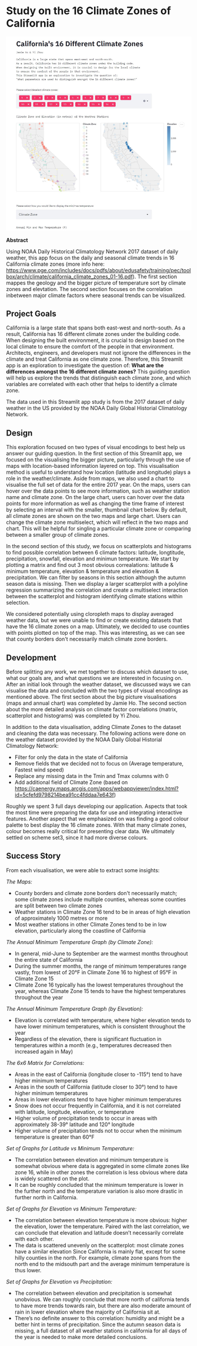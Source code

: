 # Study on the 16 Climate Zones of California

![A screenshot of your application. Could be a GIF.](screenshot.png)

**Abstract**

Using NOAA Daily Historical Climatology Network 2017 dataset of daily weather, this app focus on the daily and seasonal climate trends in 16 California climate zones (more info here: https://www.pge.com/includes/docs/pdfs/about/edusafety/training/pec/toolbox/arch/climate/california_climate_zones_01-16.pdf). The first section mappes the geology and the bigger picture of temperature sort by climate zones and elevtation.  The second section focuses on the correlation inbetween major climate factors where seasonal trends can be visualized.  

## Project Goals
California is a large state that spans both east-west and north-south. As a result, California has 16 different climate zones under the building code. When designing the built environment, it is crucial to design based on the local climate to ensure the comfort of the people in that environment. Architects, engineers, and developers must not ignore the differences in the climate and treat California as one climate zone. Therefore, this Streamlit app is an exploration to investigate the question of: **What are the differences amongst the 16 different climate zones?** This guiding question will help us explore the trends that distinguish each climate zone, and which variables are correlated with each other that helps to identify a climate zone.

The data used in this Streamlit app study is from the 2017 dataset of daily weather in the US provided by the NOAA Daily Global Historial Climatology Network.

## Design
This exploration focused on two types of visual encodings to best help us answer our guiding question. In the first section of this Streamlit app, we focused on the visualising the bigger picture, particularly through the use of maps with location-based information layered on top. This visualisation method is useful to understand how location (latitude and longitude) plays a role in the weather/climate. Aside from maps, we also used a chart to visualise the full set of data for the entire 2017 year. On the maps, users can hover over the data points to see more information, such as weather station name and climate zone. On the large chart, users can hover over the data points for more information as well as changing the time frame of interest by selecting an interval with the smaller, thumbnail chart below. By default, all climate zones are shown on the two maps and large chart. Users can change the climate zone multiselect, which will reflect in the two maps and chart. This will be helpful for singling a particular climate zone or comparing between a smaller group of climate zones.

In the second section of this study, we focus on scatterplots and histograms to find possible correlation between 6 climate factors: latitude, longtitude, precipitation, snowfall, elevation and minimun temperature. We start by plotting a matrix and find out 3 most obvious correalations: latitude & minimum temperature, elevation & temperature and elevation & precipitation. We can filter by seasons in this section although the autumn season data is missing. Then we display a larger scatterplot with a polyline regression summarizing the correlation and create a multiselect interaction between the scatterplot and histogram identifying climate stations within selection.

We considered potentially using cloropleth maps to display averaged weather data, but we were unable to find or create existing datasets that have the 16 climate zones on a map. Ultimately, we decided to use counties with points plotted on top of the map. This was interesting, as we can see that county borders don't necessarily match climate zone borders.

## Development
Before splitting any work, we met together to discuss which dataset to use, what our goals are, and what questions we are interested in focusing on. After an initial look through the weather dataset, we discussed ways we can visualise the data and concluded with the two types of visual encodings as mentioned above. The first section about the big picture visualisations (maps and annual chart) was completed by Jamie Ho. The second section about the more detailed analysis on climate factor correlations (matrix, scatterplot and histograms) was completed by Yi Zhou. 

In addition to the data visualisation, adding Climate Zones to the dataset and cleaning the data was necessary. The following actions were done on the weather dataset provided by the NOAA Daily Global Historial Climatology Network:
  - Filter for only the data in the state of California
  - Remove fields that we decided not to focus on (Average temperature, Fastest wind speed)
  - Replace any missing data in the Tmin and Tmax columns with 0
  - Add additional field of Climate Zone (based on https://caenergy.maps.arcgis.com/apps/webappviewer/index.html?id=5cfefd9798214bea91cc4fddaa7e643f)

Roughly we spent 3 full days developing our application. Aspects that took the most time were preparing the data for use and integrating interactive features. Another aspect that we emphasized on was finding a good colour palette to best display the 16 climate zones. With that many climate zones, colour becomes really critical for presenting clear data. We ultimately settled on scheme set3, since it had more diverse colours.

## Success Story
From each visualisation, we were able to extract some insights:

_The Maps:_
   - County borders and climate zone borders don't necessarily match; some climate zones include multiple counties, whereas some counties are split between two climate zones
   - Weather stations in Climate Zone 16 tend to be in areas of high elevation of approximately 1000 metres or more
   - Most weather stations in other Climate Zones tend to be in low elevation, particularly along the coastline of California

_The Annual Minimum Temperature Graph (by Climate Zone):_
   - In general, mid-June to September are the warmest months throughout the entire state of California
   - During the summer months, the range of minimum temperatures range vastly, from lowest of 20°F in Climate Zone 16 to highest of 95°F in Climate Zone 15
   - Climate Zone 16 typically has the lowest temperatures throughout the year, whereas Climate Zone 15 tends to have the highest temperatures throughout the year

_The Annual Minimum Temperature Graph (by Elevation):_
   - Elevation is correlated with temperature, where higher elevation tends to have lower minimum temperatures, which is consistent throughout the year
   - Regardless of the elevation, there is significant fluctuation in temperatures within a month (e.g., temperatures decreased then increased again in May)

_The 6x6 Matrix for Correlations:_
   - Areas in the east of California (longitude closer to -115°) tend to have higher minimum temperatures
   - Areas in the south of California (latitude closer to 30°) tend to have higher minimum temperatures
   - Areas in lower elevations tend to have higher minimum temperatures
   - Snow does not occur frequently in California, and it is not correlated with latitude, longitude, elevation, or temperature
   - Higher volume of precipitation tends to occur in areas with approximately 38-39° latitude and 120° longitude
   - Higher volume of precipitation tends not to occur when the minimum temperature is greater than 60°F

_Set of Graphs for Latitude vs Minimum Temperature:_
   - The correlation between elevation and minimum temperature is somewhat obvious where data is aggregated in some climate zones like zone 16, while in other zones the correlation is less obvious where data is widely scattered on the plot.
   - It can be roughly concluded that the minimum temperature is lower in the further north and the temperature variation is also more drastic in further north in California.

_Set of Graphs for Elevation vs Minimum Temperature:_
   - The correlation between elevation temperature is more obvious: higher the elevation, lower the temperature. Paired with the last correlation, we can conclude that  elevation and latitude doesn’t necessarily correlate with each other.
   - The data is scattered unevenly on the scatterplot: most climate zones have a similar elevation Since California is mainly flat, except for some hilly counties in the north. For example, climate zone spans from the north end to the midsouth part and the average minimum temperature is thus lower. 

_Set of Graphs for Elevation vs Precipitation:_
   - The correlation between elevation and precipitation is somewhat unobvious. We can roughly conclude that more north of california tends to have more trends towards rain, but there are also moderate amount of rain in lower elevation where the majority of California sit at. 
   - There’s no definite answer to this correlation: humidity and might be a better hint in terms of precipitation. Since the autumn season data is missing, a full dataset of all weather stations in california for all days of the year is needed to make more detailed conclusions.
